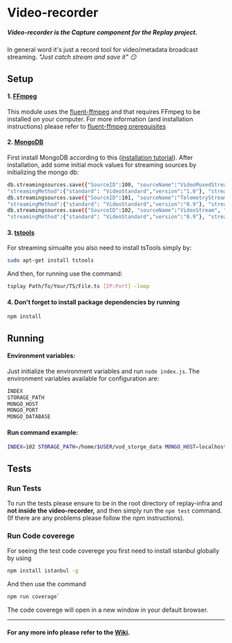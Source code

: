 Video-recorder
==============================

##### Video-recorder is the _Capture_ component for the Replay project.
In general word it's just a record tool for video/metadata broadcast streaming.
_"Just catch stream and save it" :smirk:_


Setup
------------------------------

#### 1. [FFmpeg](https://ffmpeg.org/)
This module uses the [fluent-ffmpeg](https://github.com/fluent-ffmpeg/node-fluent-ffmpeg) and that requires FFmpeg to be installed on your computer.
For more information (and installation instructions) please refer to [fluent-ffmpeg prerequisites](https://github.com/fluent-ffmpeg/node-fluent-ffmpeg#prerequisites)

#### 2. [MongoDB](https://www.mongodb.com/)
First install MongoDB according to this ([installation tutorial](https://docs.mongodb.com/manual/tutorial/install-mongodb-on-ubuntu/)).
After installation, add some initial mock values for streaming sources by initializing the mongo db:
``` bash
db.streamingsources.save({"SourceID":100, "sourceName":"VideoMuxedStream", "sourceType":"VideoMuxedTelemetry", "sourceIP":"238.0.0.1", "sourcePort": 1234,
"streamingMethod":{"standard": "VideoStandard","version":"1.0"}, "streamingStatus":"NONE"})
db.streamingsources.save({"SourceID":101, "sourceName":"TelemetryStream", "sourceType":"Telemetry", "sourceIP":"238.0.0.1", "sourcePort": 1235,
"streamingMethod":{"standard": "VideoStandard","version":"0.9"}, "streamingStatus":"NONE"})
db.streamingsources.save({"SourceID":102, "sourceName":"VideoStream", "sourceType":"Video", "sourceIP":"238.0.0.1", "sourcePort": 1236,
"streamingMethod":{"standard": "VideoStandard","version":"0.9"}, "streamingStatus":"NONE"})
```

#### 3. [tstools](https://github.com/kynesim/tstools)
For streaming simualte you also need to install tsTools simply by:
``` bash
sudo apt-get install tstools
```

And then, for running use the command:
``` bash
tsplay Path/To/Your/TS/File.ts [IP:Port] -loop
```

#### 4. Don't forget to install package dependencies by running
```Bash
npm install
```


Running
------------------------------

#### Environment variables:
Just initialize the environment variables and run `node index.js`.
The environment variables available for configuration are:
```Bash
INDEX
STORAGE_PATH
MONGO_HOST
MONGO_PORT
MONGO_DATABASE
```

#### Run command example:
``` Bash
INDEX=102 STORAGE_PATH=/home/$USER/vod_storge_data MONGO_HOST=localhost MONGO_PORT=27017 MONGO_DATABASE=replay_dev node index.js
```


Tests
------------------------------

### Run Tests
To run the tests please ensure to be in the root directory of replay-infra and **not inside the video-recorder,** and then simply run the `npm test` command.
(If there are any problems please follow the npm instructions).


### Run Code coverege
For seeing the test code coverege you first need to install istanbul globally by using
``` bash
npm install istanbul -g
```

And then use the command
``` bash
npm run coverage`
```

The code coverege will open in a new window in your default browser.


______________________________

#### For any more info please refer to the [Wiki](https://github.com/linnovate/replay-infra/wiki).
